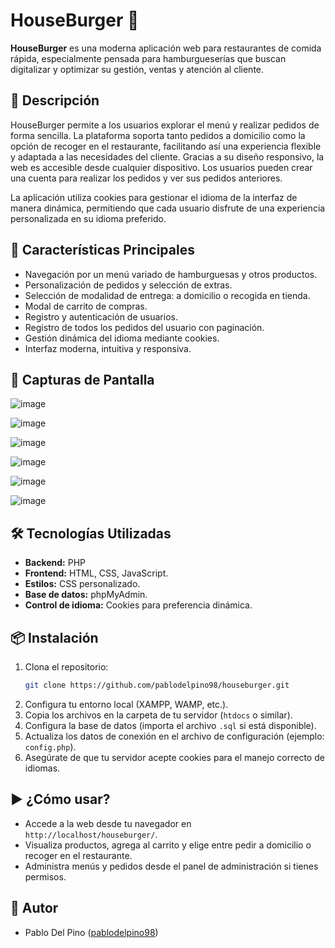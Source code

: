 # HouseBurger 🍔

**HouseBurger** es una moderna aplicación web para restaurantes de comida rápida, especialmente pensada para hamburgueserías que buscan digitalizar y optimizar su gestión, ventas y atención al cliente.

## 📝 Descripción

HouseBurger permite a los usuarios explorar el menú y realizar pedidos de forma sencilla. La plataforma soporta tanto pedidos a domicilio como la opción de recoger en el restaurante, facilitando así una experiencia flexible y adaptada a las necesidades del cliente. Gracias a su diseño responsivo, la web es accesible desde cualquier dispositivo. Los usuarios pueden crear una cuenta para realizar los pedidos y ver sus pedidos anteriores.

La aplicación utiliza cookies para gestionar el idioma de la interfaz de manera dinámica, permitiendo que cada usuario disfrute de una experiencia personalizada en su idioma preferido.

## 🚀 Características Principales

- Navegación por un menú variado de hamburguesas y otros productos.
- Personalización de pedidos y selección de extras.
- Selección de modalidad de entrega: a domicilio o recogida en tienda.
- Modal de carrito de compras.
- Registro y autenticación de usuarios.
- Registro de todos los pedidos del usuario con paginación.
- Gestión dinámica del idioma mediante cookies.
- Interfaz moderna, intuitiva y responsiva.

## 📸 Capturas de Pantalla

![image](https://github.com/user-attachments/assets/9a0ff947-4181-4a44-b9ef-0d0fe0c016b6)

![image](https://github.com/user-attachments/assets/a874289d-d9c1-4f19-9ba6-ed2c39f7707d)

![image](https://github.com/user-attachments/assets/a11b9179-c90f-4d2b-aad7-89815871f1f1)

![image](https://github.com/user-attachments/assets/826e0785-2f8f-4c53-b899-917b92ec9972)

![image](https://github.com/user-attachments/assets/719094d1-212e-463a-a38d-c0cd7ccc76c6)

![image](https://github.com/user-attachments/assets/f0726457-bff8-4984-b4ac-cf1dca042541)


## 🛠️ Tecnologías Utilizadas

- **Backend:** PHP
- **Frontend:** HTML, CSS, JavaScript.
- **Estilos:** CSS personalizado.
- **Base de datos:** phpMyAdmin.
- **Control de idioma:** Cookies para preferencia dinámica.

## 📦 Instalación

1. Clona el repositorio:
    ```bash
    git clone https://github.com/pablodelpino98/houseburger.git
    ```
2. Configura tu entorno local (XAMPP, WAMP, etc.).
3. Copia los archivos en la carpeta de tu servidor (`htdocs` o similar).
4. Configura la base de datos (importa el archivo `.sql` si está disponible).
5. Actualiza los datos de conexión en el archivo de configuración (ejemplo: `config.php`).
6. Asegúrate de que tu servidor acepte cookies para el manejo correcto de idiomas.

## ▶️ ¿Cómo usar?

- Accede a la web desde tu navegador en `http://localhost/houseburger/`.
- Visualiza productos, agrega al carrito y elige entre pedir a domicilio o recoger en el restaurante.
- Administra menús y pedidos desde el panel de administración si tienes permisos.

## 👤 Autor

- Pablo Del Pino ([pablodelpino98](https://github.com/pablodelpino98))

